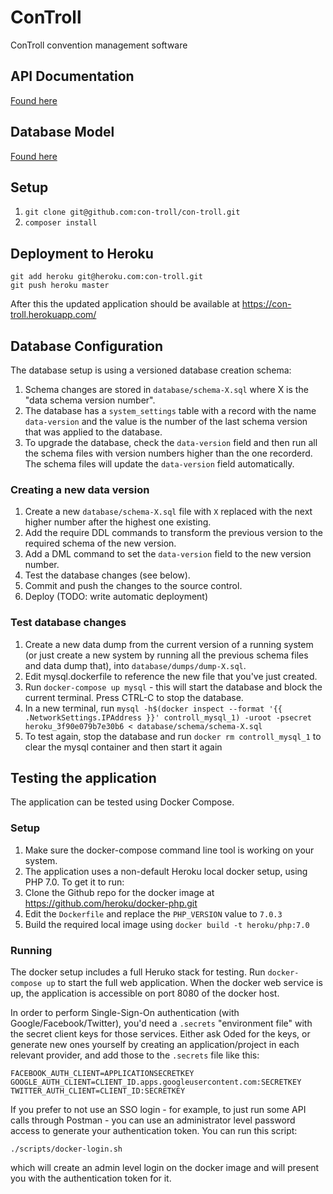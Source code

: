 # ConTroll

ConTroll convention management software

## API Documentation

[Found here](docs/API.md)

## Database Model

[Found here](docs/Model.md)

## Setup

1. `git clone git@github.com:con-troll/con-troll.git`
2. `composer install`

## Deployment to Heroku

~~~
git add heroku git@heroku.com:con-troll.git
git push heroku master
~~~

After this the updated application should be available at https://con-troll.herokuapp.com/

## Database Configuration

The database setup is using a versioned database creation schema:

1. Schema changes are stored in `database/schema-X.sql` where X is the "data schema version number".
2. The database has a `system_settings` table with a record with the name `data-version` and the value is the number
of the last schema version that was applied to the database.
3. To upgrade the database, check the `data-version` field and then run all the schema files with version numbers
higher than the one recorderd. The schema files will update the `data-version` field automatically.

### Creating a new data version

1. Create a new `database/schema-X.sql` file with `X` replaced with the next higher number after the highest one 
existing.
2. Add the require DDL commands to transform the previous version to the required schema of the new version.
3. Add a DML command to set the `data-version` field to the new version number.
4. Test the database changes (see below).
5. Commit and push the changes to the source control.
6. Deploy (TODO: write automatic deployment)

### Test database changes

1. Create a new data dump from the current version of a running system (or just create a new system by running all
the previous schema files and data dump that), into `database/dumps/dump-X.sql`.
2. Edit mysql.dockerfile to reference the new file that you've just created.
3. Run `docker-compose up mysql` - this will start the database and block the current terminal. Press CTRL-C to stop 
the database.
4. In a new terminal, run `mysql -h$(docker inspect --format '{{ .NetworkSettings.IPAddress }}' controll_mysql_1) -uroot -psecret heroku_3f90e079b7e30b6 < database/schema/schema-X.sql`
5. To test again, stop the database and run `docker rm controll_mysql_1` to clear the mysql container and then start it again

## Testing the application

The application can be tested using Docker Compose. 

### Setup

1. Make sure the docker-compose command line tool is working on your system.
2. The application uses a non-default Heroku local docker setup, using PHP 7.0. To get it to run:
  1. Clone the Github repo for the docker image at https://github.com/heroku/docker-php.git
  2. Edit the `Dockerfile` and replace the `PHP_VERSION` value to `7.0.3`
  3. Build the required local image using `docker build -t heroku/php:7.0`

### Running

The docker setup includes a full Heruko stack for testing. Run `docker-compose up` to start the full web application.
When the docker web service is up, the application is accessible on port 8080 of the docker host.

In order to perform Single-Sign-On authentication (with Google/Facebook/Twitter), you'd need a `.secrets` "environment file"
with the secret client keys for those services. Either ask Oded for the keys, or generate new ones yourself by creating an
application/project in each relevant provider, and add those to the `.secrets` file like this:

    FACEBOOK_AUTH_CLIENT=APPLICATIONSECRETKEY
    GOOGLE_AUTH_CLIENT=CLIENT_ID.apps.googleusercontent.com:SECRETKEY
    TWITTER_AUTH_CLIENT=CLIENT_ID:SECRETKEY

If you prefer to not use an SSO login - for example, to just run some API calls through Postman - you can use an 
administrator level password access to generate your authentication token. You can run this script:

```
./scripts/docker-login.sh
```
which will create an admin level login on the docker image and will present you with the authentication token for it.

